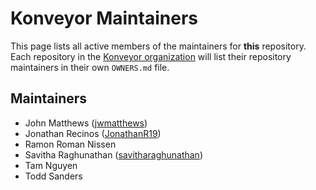 # Konveyor Maintainers

This page lists all active members of the maintainers for **this**
repository. Each repository in the [Konveyor organization](https://github.com/konveyor/) will
list their repository maintainers in their own `OWNERS.md` file.

## Maintainers

* John Matthews	([jwmatthews](https://github.com/jwmatthews)) 
* Jonathan Recinos	([JonathanR19](https://github.com/JonathanR19))
* Ramon Roman Nissen		
* Savitha Raghunathan	([savitharaghunathan](https://github.com/savitharaghunathan))
* Tam Nguyen		
* Todd Sanders		
